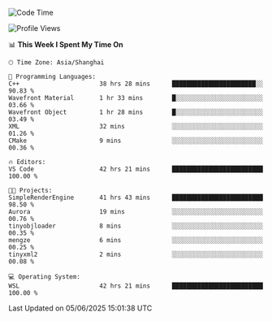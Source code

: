 <!--START_SECTION:waka-->
![Code Time](http://img.shields.io/badge/Code%20Time-2%2C972%20hrs%2040%20mins-blue)

![Profile Views](http://img.shields.io/badge/Profile%20Views-0-blue)

📊 **This Week I Spent My Time On** 

```text
🕑︎ Time Zone: Asia/Shanghai

💬 Programming Languages: 
C++                      38 hrs 28 mins      ███████████████████████░░   90.83 % 
Wavefront Material       1 hr 33 mins        █░░░░░░░░░░░░░░░░░░░░░░░░   03.66 % 
Wavefront Object         1 hr 28 mins        █░░░░░░░░░░░░░░░░░░░░░░░░   03.49 % 
XML                      32 mins             ░░░░░░░░░░░░░░░░░░░░░░░░░   01.26 % 
CMake                    9 mins              ░░░░░░░░░░░░░░░░░░░░░░░░░   00.36 % 

🔥 Editors: 
VS Code                  42 hrs 21 mins      █████████████████████████   100.00 % 

🐱‍💻 Projects: 
SimpleRenderEngine       41 hrs 43 mins      █████████████████████████   98.50 % 
Aurora                   19 mins             ░░░░░░░░░░░░░░░░░░░░░░░░░   00.76 % 
tinyobjloader            8 mins              ░░░░░░░░░░░░░░░░░░░░░░░░░   00.35 % 
mengze                   6 mins              ░░░░░░░░░░░░░░░░░░░░░░░░░   00.25 % 
tinyxml2                 2 mins              ░░░░░░░░░░░░░░░░░░░░░░░░░   00.08 % 

💻 Operating System: 
WSL                      42 hrs 21 mins      █████████████████████████   100.00 % 
```


 Last Updated on 05/06/2025 15:01:38 UTC
<!--END_SECTION:waka-->